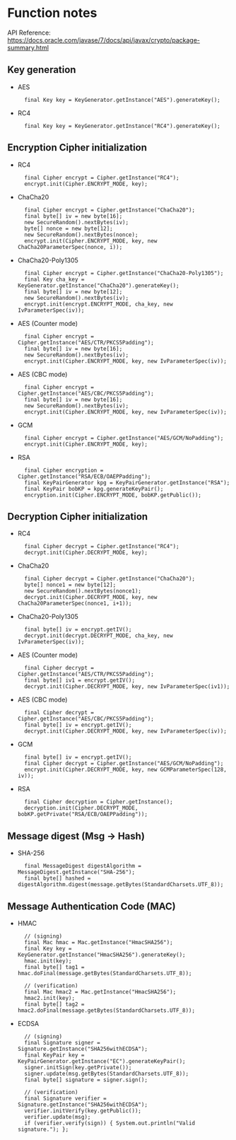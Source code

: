 # Function notes

API Reference: https://docs.oracle.com/javase/7/docs/api/javax/crypto/package-summary.html

## Key generation

- AES

		final Key key = KeyGenerator.getInstance("AES").generateKey();

- RC4
	
		final Key key = KeyGenerator.getInstance("RC4").generateKey();


## Encryption Cipher initialization

- RC4

		final Cipher encrypt = Cipher.getInstance("RC4");
		encrypt.init(Cipher.ENCRYPT_MODE, key);

- ChaCha20

		final Cipher encrypt = Cipher.getInstance("ChaCha20");
		final byte[] iv = new byte[16];
		new SecureRandom().nextBytes(iv);
		byte[] nonce = new byte[12];
		new SecureRandom().nextBytes(nonce);
		encrypt.init(Cipher.ENCRYPT_MODE, key, new ChaCha20ParameterSpec(nonce, i));

- ChaCha20-Poly1305

		final Cipher encrypt = Cipher.getInstance("ChaCha20-Poly1305");
		final Key cha_key = KeyGenerator.getInstance("ChaCha20").generateKey();
		final byte[] iv = new byte[12];
		new SecureRandom().nextBytes(iv);
		encrypt.init(encrypt.ENCRYPT_MODE, cha_key, new IvParameterSpec(iv));

- AES (Counter mode)

		final Cipher encrypt = Cipher.getInstance("AES/CTR/PKCS5Padding");
		final byte[] iv = new byte[16];
		new SecureRandom().nextBytes(iv);
		encrypt.init(Cipher.ENCRYPT_MODE, key, new IvParameterSpec(iv));

- AES (CBC mode)

		final Cipher encrypt = Cipher.getInstance("AES/CBC/PKCS5Padding");
		final byte[] iv = new byte[16];
		new SecureRandom().nextBytes(iv);
		encrypt.init(Cipher.ENCRYPT_MODE, key, new IvParameterSpec(iv));

- GCM

		final Cipher encrypt = Cipher.getInstance("AES/GCM/NoPadding");
		encrypt.init(Cipher.ENCRYPT_MODE, key);

- RSA

		final Cipher encryption = Cipher.getInstance("RSA/ECB/OAEPPadding");
		final KeyPairGenerator kpg = KeyPairGenerator.getInstance("RSA");
		final KeyPair bobKP = kpg.generateKeyPair();
		encryption.init(Cipher.ENCRYPT_MODE, bobKP.getPublic());

## Decryption Cipher initialization

- RC4

		final Cipher decrypt = Cipher.getInstance("RC4");
		decrypt.init(Cipher.DECRYPT_MODE, key);

- ChaCha20

		final Cipher decrypt = Cipher.getInstance("ChaCha20");
		byte[] nonce1 = new byte[12];
		new SecureRandom().nextBytes(nonce1);
		decrypt.init(Cipher.DECRYPT_MODE, key, new ChaCha20ParameterSpec(nonce1, i+1));

- ChaCha20-Poly1305
	
		final byte[] iv = encrypt.getIV();
		decrypt.init(decrypt.DECRYPT_MODE, cha_key, new IvParameterSpec(iv));

- AES (Counter mode)

		final Cipher decrypt = Cipher.getInstance("AES/CTR/PKCS5Padding");
		final byte[] iv1 = encrypt.getIV();
		decrypt.init(Cipher.DECRYPT_MODE, key, new IvParameterSpec(iv1));

- AES (CBC mode)

		final Cipher decrypt = Cipher.getInstance("AES/CBC/PKCS5Padding");
		final byte[] iv = encrypt.getIV();
		decrypt.init(Cipher.DECRYPT_MODE, key, new IvParameterSpec(iv));

- GCM

		final byte[] iv = encrypt.getIV();
		final Cipher decrypt = Cipher.getInstance("AES/GCM/NoPadding");
		encrypt.init(Cipher.DECRYPT_MODE, key, new GCMParameterSpec(128, iv));

- RSA 
	
		final Cipher decryption = Cipher.getInstance();
		decryption.init(Cipher.DECRYPT_MODE, bobKP.getPrivate("RSA/ECB/OAEPPadding"));

## Message digest (Msg -> Hash)

- SHA-256

		final MessageDigest digestAlgorithm = MessageDigest.getInstance("SHA-256");
		final byte[] hashed = digestAlgorithm.digest(message.getBytes(StandardCharsets.UTF_8));

## Message Authentication Code (MAC)

- HMAC
	
		// (signing)
		final Mac hmac = Mac.getInstance("HmacSHA256");
		final Key key = KeyGenerator.getInstance("HmacSHA256").generateKey();
		hmac.init(key);
		final byte[] tag1 = hmac.doFinal(message.getBytes(StandardCharsets.UTF_8));

		// (verification)
		final Mac hmac2 = Mac.getInstance("HmacSHA256");
		hmac2.init(key);
		final byte[] tag2 = hmac2.doFinal(message.getBytes(StandardCharsets.UTF_8));

- ECDSA

		// (signing)
		final Signature signer = Signature.getInstance("SHA256withECDSA");
		final KeyPair key = KeyPairGenerator.getInstance("EC").generateKeyPair();
		signer.initSign(key.getPrivate());
		signer.update(msg.getBytes(StandardCharsets.UTF_8));
		final byte[] signature = signer.sign();

		// (verification)
		final Signature verifier = Signature.getInstance("SHA256withECDSA");
		verifier.initVerify(key.getPublic());
		verifier.update(msg);
		if (verifier.verify(sign)) { System.out.println("Valid signature."); };
